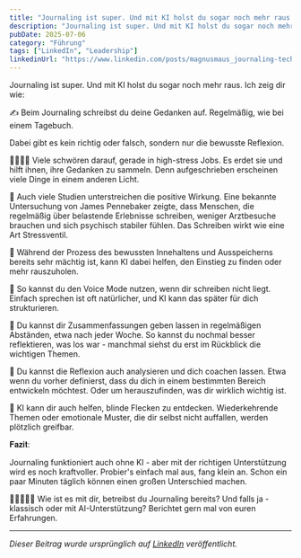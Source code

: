 ```yaml
---
title: "Journaling ist super. Und mit KI holst du sogar noch mehr raus. Ich zeig dir wie:"
description: "Journaling ist super. Und mit KI holst du sogar noch mehr raus. Ich zeig dir wie:..."
pubDate: 2025-07-06
category: "Führung"
tags: ["LinkedIn", "Leadership"]
linkedinUrl: "https://www.linkedin.com/posts/magnusmaus_journaling-techforgood-ki-activity-7344981572598591488-PUg0"
---
```


Journaling ist super. Und mit KI holst du sogar noch mehr raus. Ich zeig dir wie:

✍️ Beim Journaling schreibst du deine Gedanken auf. Regelmäßig, wie bei einem Tagebuch. 

Dabei gibt es kein richtig oder falsch, sondern nur die bewusste Reflexion.

🧘‍♂️🧘‍♀️ Viele schwören darauf, gerade in high-stress Jobs. Es erdet sie und hilft ihnen, ihre Gedanken zu sammeln. 
Denn aufgeschrieben erscheinen viele Dinge in einem anderen Licht. 

🧠 Auch viele Studien unterstreichen die positive Wirkung. Eine bekannte Untersuchung von James Pennebaker zeigte, dass Menschen, die regelmäßig über belastende Erlebnisse schreiben, weniger Arztbesuche brauchen und sich psychisch stabiler fühlen. Das Schreiben wirkt wie eine Art Stressventil.

🤖 Während der Prozess des bewussten Innehaltens und Ausspeicherns bereits sehr mächtig ist, kann KI dabei helfen, den Einstieg zu finden oder mehr rauszuholen.

🔹️ So kannst du den Voice Mode nutzen, wenn dir schreiben nicht liegt. Einfach sprechen ist oft natürlicher, und KI kann das später für dich strukturieren.

🔹️ Du kannst dir Zusammenfassungen geben lassen in regelmäßigen Abständen, etwa nach jeder Woche. So kannst du nochmal besser reflektieren, was los war - manchmal siehst du erst im Rückblick die wichtigen Themen.

🔹️ Du kannst die Reflexion auch analysieren und dich coachen lassen. Etwa wenn du vorher definierst, dass du dich in einem bestimmten Bereich entwickeln möchtest. Oder um herauszufinden, was dir wirklich wichtig ist.

🔹️ KI kann dir auch helfen, blinde Flecken zu entdecken. Wiederkehrende Themen oder emotionale Muster, die dir selbst nicht auffallen, werden plötzlich greifbar.


𝐅𝐚𝐳𝐢𝐭:

Journaling funktioniert auch ohne KI - aber mit der richtigen Unterstützung wird es noch kraftvoller. Probier's einfach mal aus, fang klein an. Schon ein paar Minuten täglich können einen großen Unterschied machen.

🙋‍♂️🙋‍♀️💬 Wie ist es mit dir, betreibst du Journaling bereits? Und falls ja - klassisch oder mit AI-Unterstützung? Berichtet gern mal von euren Erfahrungen.

---

*Dieser Beitrag wurde ursprünglich auf [LinkedIn](https://www.linkedin.com/posts/magnusmaus_journaling-techforgood-ki-activity-7344981572598591488-PUg0?utm_source=share&utm_medium=member_desktop&rcm=ACoAAB71gTQBOfaD-e1Vx9jb-y2EHCeDklEKCpc) veröffentlicht.*
